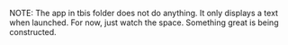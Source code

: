 NOTE: The app in tbis folder does not do anything. It only displays a text when launched.
For now, just watch the space. Something great is being constructed.
